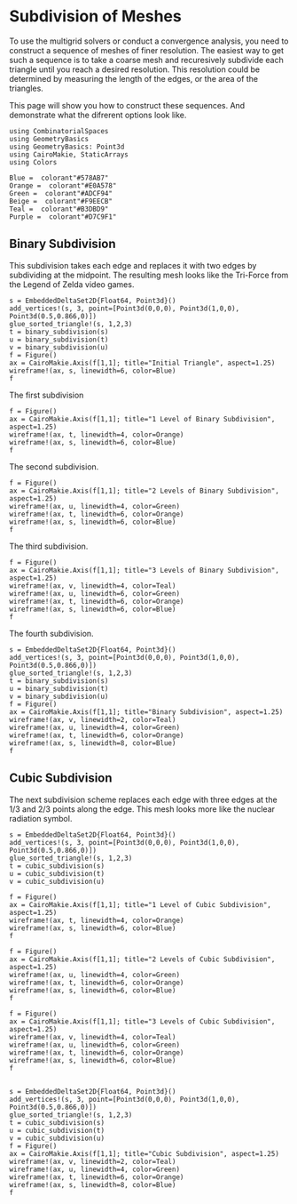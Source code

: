 # Subdivision of Meshes

To use the multigrid solvers or conduct a convergence analysis,
you need to construct a sequence of meshes of finer resolution.
The easiest way to get such a sequence is to take a coarse mesh
and recuresively subdivide each triangle until you reach a desired
resolution. This resolution could be determined by measuring the length
of the edges, or the area of the triangles.

This page will show you how to construct these sequences.
And demonstrate what the difrerent options look like.

```@example subdivision
using CombinatorialSpaces
using GeometryBasics
using GeometryBasics: Point3d
using CairoMakie, StaticArrays
using Colors

Blue =  colorant"#578AB7"
Orange =  colorant"#E0A578"
Green =  colorant"#ADCF94"
Beige =  colorant"#F9EECB"
Teal =  colorant"#B3DBD9"
Purple =  colorant"#D7C9F1"
```

## Binary Subdivision

This subdivision takes each edge and replaces it with two edges by subdividing at the midpoint.
The resulting mesh looks like the Tri-Force from the Legend of Zelda video games.

```@example subdivision
s = EmbeddedDeltaSet2D{Float64, Point3d}()
add_vertices!(s, 3, point=[Point3d(0,0,0), Point3d(1,0,0), Point3d(0.5,0.866,0)])
glue_sorted_triangle!(s, 1,2,3)
t = binary_subdivision(s)
u = binary_subdivision(t)
v = binary_subdivision(u)
f = Figure()
ax = CairoMakie.Axis(f[1,1]; title="Initial Triangle", aspect=1.25)
wireframe!(ax, s, linewidth=6, color=Blue)
f
```

The first subdivision

```@example subdivision
f = Figure()
ax = CairoMakie.Axis(f[1,1]; title="1 Level of Binary Subdivision", aspect=1.25)
wireframe!(ax, t, linewidth=4, color=Orange)
wireframe!(ax, s, linewidth=6, color=Blue)
f
```

The second subdivision.

```@example subdivision
f = Figure()
ax = CairoMakie.Axis(f[1,1]; title="2 Levels of Binary Subdivision", aspect=1.25)
wireframe!(ax, u, linewidth=4, color=Green)
wireframe!(ax, t, linewidth=6, color=Orange)
wireframe!(ax, s, linewidth=6, color=Blue)
f
```

The third subdivision.

```@example subdivision
f = Figure()
ax = CairoMakie.Axis(f[1,1]; title="3 Levels of Binary Subdivision", aspect=1.25)
wireframe!(ax, v, linewidth=4, color=Teal)
wireframe!(ax, u, linewidth=6, color=Green)
wireframe!(ax, t, linewidth=6, color=Orange)
wireframe!(ax, s, linewidth=6, color=Blue)
f
```

The fourth subdivision.

```@example subdivision
s = EmbeddedDeltaSet2D{Float64, Point3d}()
add_vertices!(s, 3, point=[Point3d(0,0,0), Point3d(1,0,0), Point3d(0.5,0.866,0)])
glue_sorted_triangle!(s, 1,2,3)
t = binary_subdivision(s)
u = binary_subdivision(t)
v = binary_subdivision(u)
f = Figure()
ax = CairoMakie.Axis(f[1,1]; title="Binary Subdivision", aspect=1.25)
wireframe!(ax, v, linewidth=2, color=Teal)
wireframe!(ax, u, linewidth=4, color=Green)
wireframe!(ax, t, linewidth=6, color=Orange)
wireframe!(ax, s, linewidth=8, color=Blue)
f
```

## Cubic Subdivision

The next subdivision scheme replaces each edge with three edges at the 1/3 and 2/3 points along the edge.
This mesh looks more like the nuclear radiation symbol.

```@example subdivision
s = EmbeddedDeltaSet2D{Float64, Point3d}()
add_vertices!(s, 3, point=[Point3d(0,0,0), Point3d(1,0,0), Point3d(0.5,0.866,0)])
glue_sorted_triangle!(s, 1,2,3)
t = cubic_subdivision(s)
u = cubic_subdivision(t)
v = cubic_subdivision(u)
```

```@example subdivision
f = Figure()
ax = CairoMakie.Axis(f[1,1]; title="1 Level of Cubic Subdivision", aspect=1.25)
wireframe!(ax, t, linewidth=4, color=Orange)
wireframe!(ax, s, linewidth=6, color=Blue)
f
```

```@example subdivision
f = Figure()
ax = CairoMakie.Axis(f[1,1]; title="2 Levels of Cubic Subdivision", aspect=1.25)
wireframe!(ax, u, linewidth=4, color=Green)
wireframe!(ax, t, linewidth=6, color=Orange)
wireframe!(ax, s, linewidth=6, color=Blue)
f
```

```@example subdivision
f = Figure()
ax = CairoMakie.Axis(f[1,1]; title="3 Levels of Cubic Subdivision", aspect=1.25)
wireframe!(ax, v, linewidth=4, color=Teal)
wireframe!(ax, u, linewidth=6, color=Green)
wireframe!(ax, t, linewidth=6, color=Orange)
wireframe!(ax, s, linewidth=6, color=Blue)
f
```

```@example subdivision

s = EmbeddedDeltaSet2D{Float64, Point3d}()
add_vertices!(s, 3, point=[Point3d(0,0,0), Point3d(1,0,0), Point3d(0.5,0.866,0)])
glue_sorted_triangle!(s, 1,2,3)
t = cubic_subdivision(s)
u = cubic_subdivision(t)
v = cubic_subdivision(u)
f = Figure()
ax = CairoMakie.Axis(f[1,1]; title="Cubic Subdivision", aspect=1.25)
wireframe!(ax, v, linewidth=2, color=Teal)
wireframe!(ax, u, linewidth=4, color=Green)
wireframe!(ax, t, linewidth=6, color=Orange)
wireframe!(ax, s, linewidth=8, color=Blue)
f
```